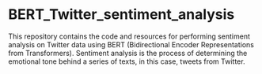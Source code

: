 # BERT_Twitter_sentiment_analysis
This repository contains the code and resources for performing sentiment analysis on Twitter data using BERT (Bidirectional Encoder Representations from Transformers). Sentiment analysis is the process of determining the emotional tone behind a series of texts, in this case, tweets from Twitter.
